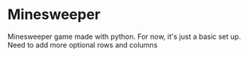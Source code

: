 # Minesweeper
Minesweeper game made with python. For now, it's just a basic set up. Need to add more optional rows and columns
